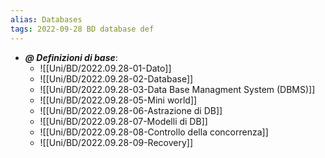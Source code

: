 ```yaml
---
alias: Databases
tags: 2022-09-28 BD database def
---
```


- ***@ Definizioni di base***:
	- ![[Uni/BD/2022.09.28-01-Dato]]
	- ![[Uni/BD/2022.09.28-02-Database]]
	- ![[Uni/BD/2022.09.28-03-Data Base Managment System (DBMS)]]
	- ![[Uni/BD/2022.09.28-05-Mini world]]
	- ![[Uni/BD/2022.09.28-06-Astrazione di DB]]
	- ![[Uni/BD/2022.09.28-07-Modelli di DB]]
	- ![[Uni/BD/2022.09.28-08-Controllo della concorrenza]]
	- ![[Uni/BD/2022.09.28-09-Recovery]]
